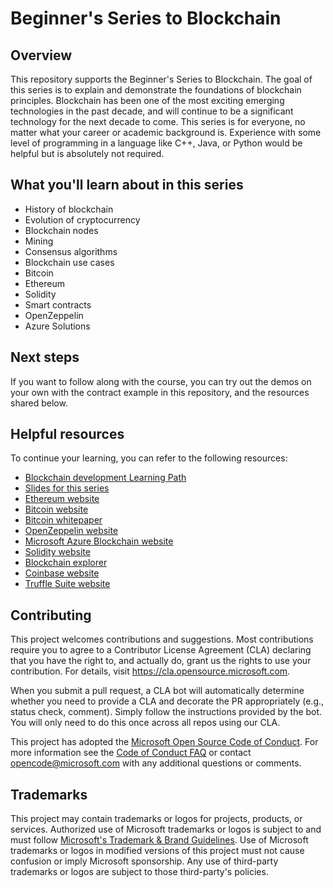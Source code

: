 # Beginner's Series to Blockchain

## Overview

This repository supports the Beginner's Series to Blockchain. The goal of this series is to explain and demonstrate the foundations of blockchain principles. Blockchain has been one of the most exciting emerging technologies in the past decade, and will continue to be a significant technology for the next decade to come. This series is for everyone, no matter what your career or academic background is. Experience with some level of programming in a language like C++, Java, or Python would be helpful but is absolutely not required.

## What you'll learn about in this series

- History of blockchain
- Evolution of cryptocurrency
- Blockchain nodes
- Mining
- Consensus algorithms
- Blockchain use cases
- Bitcoin
- Ethereum
- Solidity
- Smart contracts
- OpenZeppelin
- Azure Solutions

## Next steps

If you want to follow along with the course, you can try out the demos on your own with the contract example in this repository, and the resources shared below.

## Helpful resources

To continue your learning, you can refer to the following resources:

- [Blockchain development Learning Path](https://docs.microsoft.com/learn/paths/ethereum-blockchain-development/?WT.mc_id=blockchainbeginner-ch9-niner)
- [Slides for this series](Blockchain%20for%20beginners.pdf)
- [Ethereum website](https://ethereum.org/)
- [Bitcoin website](https://bitcoin.org/en/)
- [Bitcoin whitepaper](https://bitcoin.org/bitcoin.pdf)
- [OpenZeppelin website](https://openzeppelin.com/)
- [Microsoft Azure Blockchain website](https://docs.microsoft.com/azure/blockchain/)
- [Solidity website](https://solidity.readthedocs.io/)
- [Blockchain explorer](https://www.blockchain.com/explorer)
- [Coinbase website](http://coinbase.com/)
- [Truffle Suite website](https://www.trufflesuite.com/)

## Contributing

This project welcomes contributions and suggestions.  Most contributions require you to agree to a
Contributor License Agreement (CLA) declaring that you have the right to, and actually do, grant us
the rights to use your contribution. For details, visit https://cla.opensource.microsoft.com.

When you submit a pull request, a CLA bot will automatically determine whether you need to provide
a CLA and decorate the PR appropriately (e.g., status check, comment). Simply follow the instructions
provided by the bot. You will only need to do this once across all repos using our CLA.

This project has adopted the [Microsoft Open Source Code of Conduct](https://opensource.microsoft.com/codeofconduct/).
For more information see the [Code of Conduct FAQ](https://opensource.microsoft.com/codeofconduct/faq/) or
contact [opencode@microsoft.com](mailto:opencode@microsoft.com) with any additional questions or comments.

## Trademarks

This project may contain trademarks or logos for projects, products, or services. Authorized use of Microsoft 
trademarks or logos is subject to and must follow 
[Microsoft's Trademark & Brand Guidelines](https://www.microsoft.com/en-us/legal/intellectualproperty/trademarks/usage/general).
Use of Microsoft trademarks or logos in modified versions of this project must not cause confusion or imply Microsoft sponsorship.
Any use of third-party trademarks or logos are subject to those third-party's policies.
